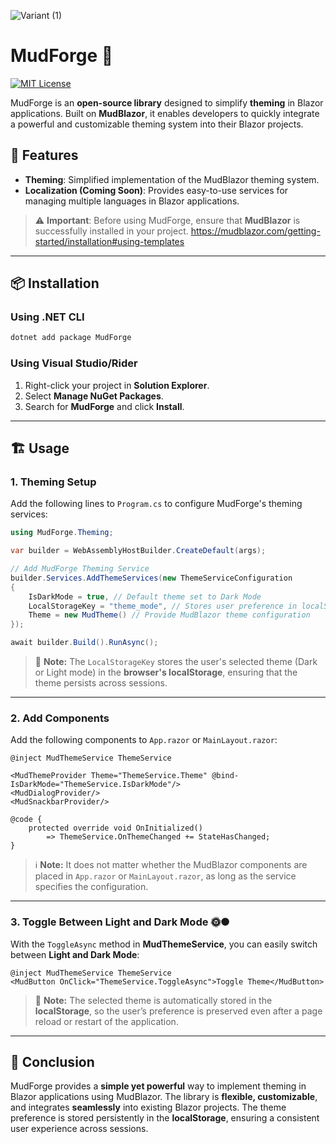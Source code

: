 ![Variant (1)](https://github.com/user-attachments/assets/08bee777-7be0-4001-b8a2-05f75dd321c1)


# MudForge 🔨
[![MIT License](https://img.shields.io/badge/License-MIT-green.svg)](https://choosealicense.com/licenses/mit/)


MudForge is an **open-source library** designed to simplify **theming** in Blazor applications. Built on **MudBlazor**, it enables developers to quickly integrate a powerful and customizable theming system into their Blazor projects.


## 🎨 **Features**
- **Theming**: Simplified implementation of the MudBlazor theming system.
- **Localization (Coming Soon)**: Provides easy-to-use services for managing multiple languages in Blazor applications.

> ⚠️ **Important**: Before using MudForge, ensure that **MudBlazor** is successfully installed in your project. https://mudblazor.com/getting-started/installation#using-templates

---

## 📦 **Installation**

### **Using .NET CLI**
```bash
dotnet add package MudForge
```

### **Using Visual Studio/Rider**
1. Right-click your project in **Solution Explorer**.
2. Select **Manage NuGet Packages**.
3. Search for **MudForge** and click **Install**.

---

## 🏗️ **Usage**

### **1. Theming Setup**
Add the following lines to `Program.cs` to configure MudForge's theming services:

```csharp
using MudForge.Theming;

var builder = WebAssemblyHostBuilder.CreateDefault(args);

// Add MudForge Theming Service
builder.Services.AddThemeServices(new ThemeServiceConfiguration
{
    IsDarkMode = true, // Default theme set to Dark Mode
    LocalStorageKey = "theme_mode", // Stores user preference in localStorage
    Theme = new MudTheme() // Provide MudBlazor theme configuration
});

await builder.Build().RunAsync();
```

> 🔹 **Note:** The `LocalStorageKey` stores the user's selected theme (Dark or Light mode) in the **browser's localStorage**, ensuring that the theme persists across sessions.

---

### **2. Add Components**
Add the following components to `App.razor` or `MainLayout.razor`:

```razor
@inject MudThemeService ThemeService

<MudThemeProvider Theme="ThemeService.Theme" @bind-IsDarkMode="ThemeService.IsDarkMode"/>
<MudDialogProvider/>
<MudSnackbarProvider/>

@code {
    protected override void OnInitialized()
        => ThemeService.OnThemeChanged += StateHasChanged;
}
```

> ℹ️ **Note:** It does not matter whether the MudBlazor components are placed in `App.razor` or `MainLayout.razor`, as long as the service specifies the configuration.

---

### **3. Toggle Between Light and Dark Mode** 🌞🌑
With the `ToggleAsync` method in **MudThemeService**, you can easily switch between **Light and Dark Mode**:

```razor
@inject MudThemeService ThemeService
<MudButton OnClick="ThemeService.ToggleAsync">Toggle Theme</MudButton>
```

> 🔹 **Note:** The selected theme is automatically stored in the **localStorage**, so the user’s preference is preserved even after a page reload or restart of the application.

---

## 🎯 **Conclusion**
MudForge provides a **simple yet powerful** way to implement theming in Blazor applications using MudBlazor. The library is **flexible, customizable**, and integrates **seamlessly** into existing Blazor projects. The theme preference is stored persistently in the **localStorage**, ensuring a consistent user experience across sessions.

